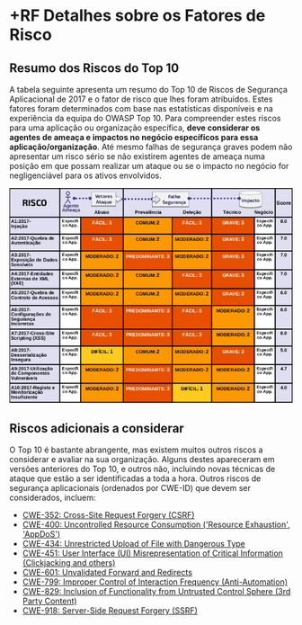 # +RF Detalhes sobre os Fatores de Risco

## Resumo dos Riscos do Top 10

A tabela seguinte apresenta um resumo do Top 10 de Riscos de Segurança
Aplicacional de 2017 e o fator de risco que lhes foram atribuídos. Estes fatores
foram determinados com base nas estatísticas disponíveis e na experiência da
equipa do OWASP Top 10. Para compreender estes riscos para uma aplicação ou
organização específica, **deve considerar os agentes de ameaça e impactos no
negócio específicos para essa aplicação/organização**. Até mesmo falhas de
segurança graves podem não apresentar um risco sério se não existirem agentes de
ameaça numa posição em que possam realizar um ataque ou se o impacto no negócio
for negligenciável para os ativos envolvidos.

![Risk Factor Table][0xc11]

## Riscos adicionais a considerar

O Top 10 é bastante abrangente, mas existem muitos outros riscos a considerar e
avaliar na sua organização. Alguns destes apareceram em versões anteriores do
Top 10, e outros não, incluindo novas técnicas de ataque que estão a ser
identificadas a toda a hora. Outros riscos de segurança aplicacionais (ordenados
por CWE-ID) que devem ser considerados, incluem:

- [CWE-352: Cross-Site Request Forgery (CSRF)][0xc12]
- [CWE-400: Uncontrolled Resource Consumption ('Resource Exhaustion',
  'AppDoS')][0xc13]
- [CWE-434: Unrestricted Upload of File with Dangerous Type][0xc14]
- [CWE-451: User Interface (UI) Misrepresentation of Critical Information
  (Clickjacking and others)][0xc15]
- [CWE-601: Unvalidated Forward and Redirects][0xc16]
- [CWE-799: Improper Control of Interaction Frequency (Anti-Automation)][0xc17]
- [CWE-829: Inclusion of Functionality from Untrusted Control Sphere (3rd Party
  Content)][0xc18]
- [CWE-918: Server-Side Request Forgery (SSRF)][0xc19]

[0xc11]: images/0xc1-risk-factor-table.png
[0xc12]: https://cwe.mitre.org/data/definitions/352.html
[0xc13]: https://cwe.mitre.org/data/definitions/400.html
[0xc14]: https://cwe.mitre.org/data/definitions/434.html
[0xc15]: https://cwe.mitre.org/data/definitions/451.html
[0xc16]: https://cwe.mitre.org/data/definitions/601.html
[0xc17]: https://cwe.mitre.org/data/definitions/799.html
[0xc18]: https://cwe.mitre.org/data/definitions/829.html
[0xc19]: https://cwe.mitre.org/data/definitions/918.html

